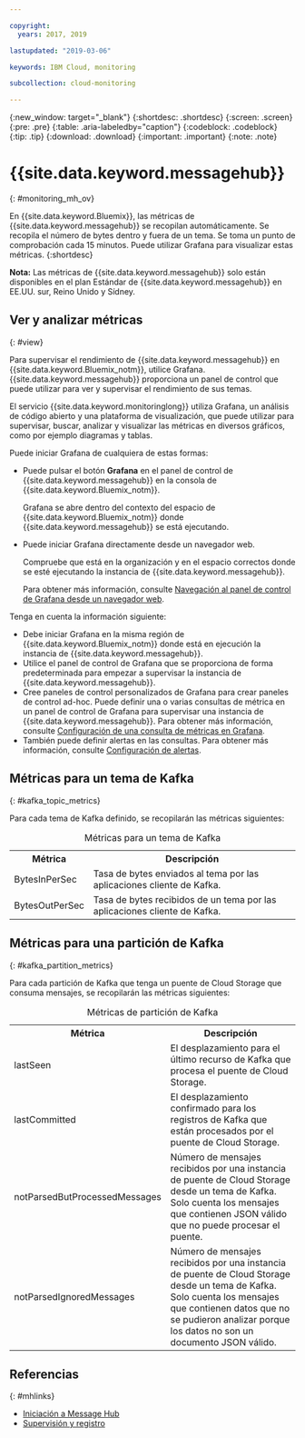```yaml
---

copyright:
  years: 2017, 2019

lastupdated: "2019-03-06"

keywords: IBM Cloud, monitoring

subcollection: cloud-monitoring

---
```


{:new_window: target="_blank"}
{:shortdesc: .shortdesc}
{:screen: .screen}
{:pre: .pre}
{:table: .aria-labeledby="caption"}
{:codeblock: .codeblock}
{:tip: .tip}
{:download: .download}
{:important: .important}
{:note: .note}



# {{site.data.keyword.messagehub}}
{: #monitoring_mh_ov}

En {{site.data.keyword.Bluemix}}, las métricas de {{site.data.keyword.messagehub}} se recopilan automáticamente. Se recopila el número de bytes dentro y fuera de un tema. Se toma un punto de comprobación cada 15 minutos. Puede utilizar Grafana para visualizar estas métricas. 
{:shortdesc}


**Nota:** Las métricas de {{site.data.keyword.messagehub}} solo están disponibles en el plan Estándar de {{site.data.keyword.messagehub}} en EE.UU. sur, Reino Unido y Sídney. 




## Ver y analizar métricas
{: #view}

Para supervisar el rendimiento de {{site.data.keyword.messagehub}} en {{site.data.keyword.Bluemix_notm}}, utilice Grafana. {{site.data.keyword.messagehub}} proporciona un panel de control que puede utilizar para ver y supervisar el rendimiento de sus temas.

El servicio {{site.data.keyword.monitoringlong}} utiliza Grafana, un análisis de código abierto y una plataforma de visualización, que puede utilizar para supervisar, buscar, analizar y visualizar las métricas en diversos gráficos, como por ejemplo diagramas y tablas. 

Puede iniciar Grafana de cualquiera de estas formas:

* Puede pulsar el botón **Grafana** en el panel de control de {{site.data.keyword.messagehub}} en la consola de {{site.data.keyword.Bluemix_notm}}.

    Grafana se abre dentro del contexto del espacio de {{site.data.keyword.Bluemix_notm}} donde {{site.data.keyword.messagehub}} se está ejecutando.
    
* Puede iniciar Grafana directamente desde un navegador web.

    Compruebe que está en la organización y en el espacio correctos donde se esté ejecutando la instancia de {{site.data.keyword.messagehub}}.
    
    Para obtener más información, consulte [Navegación al panel de control de Grafana desde un navegador web](/docs/services/cloud-monitoring/grafana?topic=cloud-monitoring-navigating_grafana#launch_grafana_from_browser).
    

Tenga en cuenta la información siguiente:

* Debe iniciar Grafana en la misma región de {{site.data.keyword.Bluemix_notm}} donde está en ejecución la instancia de {{site.data.keyword.messagehub}}.
* Utilice el panel de control de Grafana que se proporciona de forma predeterminada para empezar a supervisar la instancia de {{site.data.keyword.messagehub}}.
* Cree paneles de control personalizados de Grafana para crear paneles de control ad-hoc. Puede definir una o varias consultas de métrica en un panel de control de Grafana para supervisar una instancia de {{site.data.keyword.messagehub}}. Para obtener más información, consulte [Configuración de una consulta de métricas en Grafana](/docs/services/cloud-monitoring/grafana?topic=cloud-monitoring-define_query#define_query).
* También puede definir alertas en las consultas. Para obtener más información, consulte [Configuración de alertas](/docs/services/cloud-monitoring?topic=cloud-monitoring-config_alerts_ov#config_alerts_ov).


## Métricas para un tema de Kafka
{: #kafka_topic_metrics}

Para cada tema de Kafka definido, se recopilarán las métricas siguientes:


<table>
  <caption>Métricas para un tema de Kafka</caption>
  <tr>
    <th>Métrica</th>
    <th>Descripción</th>
  </tr>
  <tr>
    <td>BytesInPerSec</td>
    <td>Tasa de bytes enviados al tema por las aplicaciones cliente de Kafka.</td>
  </tr>
  <tr>
    <td>BytesOutPerSec</td>
    <td>Tasa de bytes recibidos de un tema por las aplicaciones cliente de Kafka.</td>
  </tr>
</table>



## Métricas para una partición de Kafka
{: #kafka_partition_metrics}

Para cada partición de Kafka que tenga un puente de Cloud Storage que consuma mensajes, se recopilarán las métricas siguientes:


<table>
  <caption>Métricas de partición de Kafka</caption>
  <tr>
    <th>Métrica</th>
    <th>Descripción</th>
  </tr>
  <tr>
    <td>lastSeen</td>
    <td>El desplazamiento para el último recurso de Kafka que procesa el puente de Cloud Storage.</td>
  </tr>
  <tr>
    <td>lastCommitted</td>
    <td>El desplazamiento confirmado para los registros de Kafka que están procesados por el puente de Cloud Storage.</td>
  </tr>
  <tr>
    <td>notParsedButProcessedMessages</td>
    <td>Número de mensajes recibidos por una instancia de puente de Cloud Storage desde un tema de Kafka. Solo cuenta los mensajes que contienen JSON válido que no puede procesar el puente.</td>
  </tr>
  <tr>
    <td>notParsedIgnoredMessages</td>
    <td>Número de mensajes recibidos por una instancia de puente de Cloud Storage desde un tema de Kafka. Solo cuenta los mensajes que contienen datos que no se pudieron analizar porque los datos no son un documento JSON válido.</td>
  </tr>
</table>




## Referencias
{: #mhlinks}

* [Iniciación a Message Hub](/docs/services/EventStreams?topic=eventstreams-getting_started#getting_started)
* [Supervisión y registro](/docs/services/EventStreams/messagehub072.html#monitoring)

